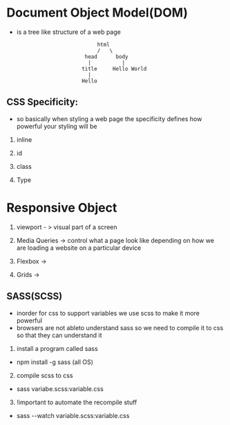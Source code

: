 # Document Object Model(DOM)

- is a tree like structure of a web page

                                html
                                /   \
                            head      body
                             |          |
                           title     Hello World
                             |
                           Hello


## CSS Specificity: 

- so basically when styling a web page the specificity defines how powerful your styling will be

1. inline

2. id

3. class

4. Type

# Responsive Object

1. viewport - > visual part of a screen <meta name="viewport" content="width=device-width, initial-scale=1.0"> 

2. Media Queries -> control what a page look like depending on how we are loading a website on a particular device

3. Flexbox -> 

4. Grids ->


## SASS(SCSS)

- inorder for css to support variables we use scss to make it more powerful
- browsers are not ableto understand sass so we need to compile it to css so that they can understand it

1. install a program called sass

- npm install -g sass (all OS)

2. compile scss to css

- sass variabe.scss:variable.css

3. !important to automate the recompile stuff

- sass --watch variable.scss:variable.css